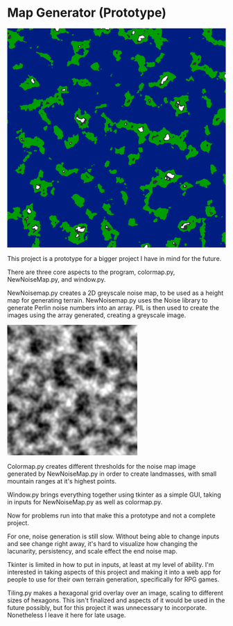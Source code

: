 # Map Generator (Prototype)

![ColorMap](ColorMap.png)

This project is a prototype for a bigger project I have in mind for the future.

There are three core aspects to the program, colormap.py, NewNoiseMap.py, and window.py.

NewNoisemap.py creates a 2D greyscale noise map, to be used as a height map for generating terrain. NewNoisemap.py uses the Noise library to generate Perlin noise numbers into an array. PIL is then used to create the images using the array generated, creating a greyscale image.

![NoiseMap](NoiseMap.png)


Colormap.py creates different thresholds for the noise map image generated by NewNoiseMap.py in order to create landmasses, with small mountain ranges at it's highest points.

Window.py brings everything together using tkinter as a simple GUI, taking in inputs for NewNoiseMap.py as well as colormap.py.

Now for problems run into that make this a prototype and not a complete project.

For one, noise generation is still slow. Without being able to change inputs and see change right away, it's hard to visualize how changing the lacunarity, persistency, and scale effect the end noise map.

Tkinter is limited in how to put in inputs, at least at my level of ability. I'm interested in taking aspects of this project and making it into a web app for people to use for their own terrain generation, specifically for RPG games.

Tiling.py makes a hexagonal grid overlay over an image, scaling to different sizes of hexagons. This isn't finalized and aspects of it would be used in the future possibly, but for this project it was unnecessary to incorporate. Nonetheless I leave it here for late usage.

